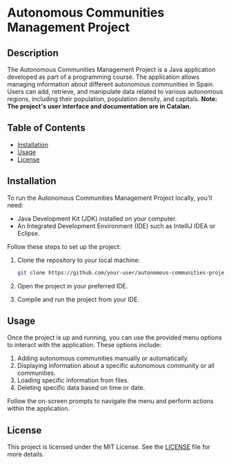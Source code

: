 # Autonomous Communities Management Project

## Description

The Autonomous Communities Management Project is a Java application developed as part of a programming course. The application allows managing information about different autonomous communities in Spain. Users can add, retrieve, and manipulate data related to various autonomous regions, including their population, population density, and capitals.
**Note: The project's user interface and documentation are in Catalan.**

## Table of Contents

- [Installation](#installation)
- [Usage](#usage)
- [License](#license)

## Installation

To run the Autonomous Communities Management Project locally, you'll need:

- Java Development Kit (JDK) installed on your computer.
- An Integrated Development Environment (IDE) such as IntelliJ IDEA or Eclipse.

Follow these steps to set up the project:

1. Clone the repository to your local machine:

   ```bash
   git clone https://github.com/your-user/autonomous-communities-project.git
   ```

2. Open the project in your preferred IDE.

3. Compile and run the project from your IDE.

## Usage

Once the project is up and running, you can use the provided menu options to interact with the application. These options include:

1. Adding autonomous communities manually or automatically.
2. Displaying information about a specific autonomous community or all communities.
3. Loading specific information from files.
4. Deleting specific data based on time or date.

Follow the on-screen prompts to navigate the menu and perform actions within the application.


## License

This project is licensed under the MIT License. See the [LICENSE](LICENSE) file for more details.
